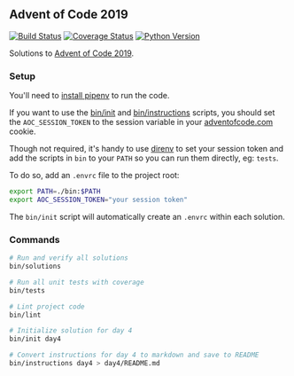 Advent of Code 2019
---
[![Build Status](https://github.com/gumballhead/aoc2019/workflows/build/badge.svg)](https://github.com/gumballhead/aoc2019/actions)
[![Coverage Status](https://coveralls.io/repos/github/gumballhead/aoc2019/badge.svg?branch=HEAD)](https://coveralls.io/github/gumballhead/aoc2019?branch=HEAD)
[![Python Version](https://img.shields.io/github/pipenv/locked/python-version/gumballhead/aoc2019)](https://www.python.org/)

Solutions to [Advent of Code 2019](https://adventofcode.com/2019).

### Setup
You'll need to [install pipenv](https://github.com/pypa/pipenv#installation) to run the code.

If you want to use the [bin/init](bin/init) and [bin/instructions](bin/instructions) scripts, you should set the `AOC_SESSION_TOKEN` to the session variable in your [adventofcode.com](https://adventofcode.com) cookie.

Though not required, it's handy to use [direnv](https://direnv.net/) to set your session token and add the scripts in `bin` to your `PATH` so you can run them directly, eg: `tests`.

To do so, add an `.envrc` file to the project root:
```bash
export PATH=./bin:$PATH
export AOC_SESSION_TOKEN="your session token"
```

The `bin/init` script will automatically create an `.envrc` within each solution.


### Commands
```bash
# Run and verify all solutions
bin/solutions

# Run all unit tests with coverage
bin/tests

# Lint project code
bin/lint

# Initialize solution for day 4
bin/init day4

# Convert instructions for day 4 to markdown and save to README
bin/instructions day4 > day4/README.md
```
